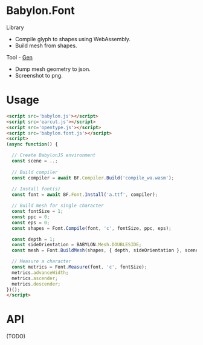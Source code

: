 # Babylon.Font

Library

- Compile glyph to shapes using WebAssembly.
- Build mesh from shapes.

Tool - [Gen][1]

- Dump mesh geometry to json.
- Screenshot to png.

[1]: https://ycw.github.io/Babylon.Font/app/gen/



# Usage

```html
<script src='babylon.js'></script>
<script src='earcut.js'></script>
<script src='opentype.js'></script>
<script src='babylon.font.js'></script>
<script>
(async function() {

  // Create BabylonJS environment
  const scene = ..;
  
  // Build compiler
  const compiler = await BF.Compiler.Build('compile_wa.wasm');
  
  // Install font(s)
  const font = await BF.Font.Install('a.ttf', compiler); 

  // Build mesh for single character
  const fontSize = 1;
  const ppc = 0;
  const eps = 0;
  const shapes = Font.Compile(font, 'c', fontSize, ppc, eps);

  const depth = 1;
  const sideOrientation = BABYLON.Mesh.DOUBLESIDE;
  const mesh = Font.BuildMesh(shapes, { depth, sideOrientation }, scene);

  // Measure a character
  const metrics = Font.Measure(font, 'c', fontSize);
  metrics.advanceWidth;
  metrics.ascender;
  metrics.descender;
})();
</script>
```



# API
(TODO) 
